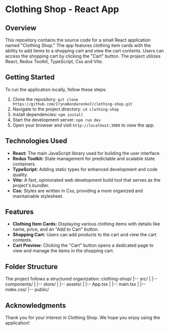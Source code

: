 # Clothing Shop - React App 

## Overview

This repository contains the source code for a small React application named "Clothing Shop." The app features clothing item cards with the ability to add items to a shopping cart and view the cart contents. Users can access the shopping cart by clicking the "Cart" button. The project utilizes React, Redux Toolkit, TypeScript, Css and Vite.

## Getting Started

To run the application locally, follow these steps:

1. Clone the repository: `git clone https://github.com/IrynaBondarenko7/clothing-shop.git`
2. Navigate to the project directory: `cd clothing-shop`
3. Install dependencies: `npm install`
4. Start the development server: `npm run dev`
5. Open your browser and visit `http://localhost:3000` to view the app.

## Technologies Used

- **React:** The main JavaScript library used for building the user interface.
- **Redux Toolkit:** State management for predictable and scalable state containers.
- **TypeScript:** Adding static types for enhanced development and code quality.
- **Vite:** A fast, opinionated web development build tool that serves as the project's bundler.
- **Css:** Styles are written in Css, providing a more organized and maintainable stylesheet.

## Features

- **Clothing Item Cards:** Displaying various clothing items with details like name, price, and an "Add to Cart" button.
- **Shopping Cart:** Users can add products to the cart and view the cart contents.
- **Cart Preview:** Clicking the "Cart" button opens a dedicated page to view and manage the items in the shopping cart.

## Folder Structure

The project follows a structured organization:
clothing-shop/
|-- src/
| |-- components/
| |-- store/
| |-- assets/
| |-- App.tsx
| |-- main.tsx
| |-- index.css/
|-- public/

## Acknowledgments

Thank you for your interest in Clothing Shop. We hope you enjoy using the application!
